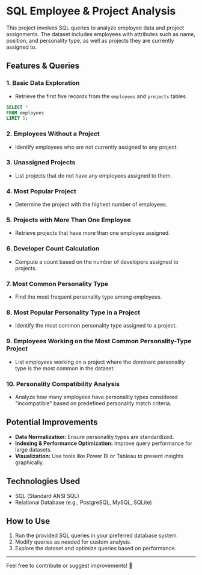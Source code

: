 # SQL Employee & Project Analysis

This project involves SQL queries to analyze employee data and project assignments. The dataset includes employees with attributes such as name, position, and personality type, as well as projects they are currently assigned to.

## Features & Queries

### 1. **Basic Data Exploration**
- Retrieve the first five records from the `employees` and `projects` tables.

```sql
SELECT * 
FROM employees
LIMIT 5;
```



### 2. **Employees Without a Project**
- Identify employees who are not currently assigned to any project.

### 3. **Unassigned Projects**
- List projects that do not have any employees assigned to them.

### 4. **Most Popular Project**
- Determine the project with the highest number of employees.

### 5. **Projects with More Than One Employee**
- Retrieve projects that have more than one employee assigned.

### 6. **Developer Count Calculation**
- Compute a count based on the number of developers assigned to projects.

### 7. **Most Common Personality Type**
- Find the most frequent personality type among employees.

### 8. **Most Popular Personality Type in a Project**
- Identify the most common personality type assigned to a project.

### 9. **Employees Working on the Most Common Personality-Type Project**
- List employees working on a project where the dominant personality type is the most common in the dataset.

### 10. **Personality Compatibility Analysis**
- Analyze how many employees have personality types considered "incompatible" based on predefined personality match criteria.

## Potential Improvements
- **Data Normalization:** Ensure personality types are standardized.
- **Indexing & Performance Optimization:** Improve query performance for large datasets.
- **Visualization:** Use tools like Power BI or Tableau to present insights graphically.

## Technologies Used
- SQL (Standard ANSI SQL)
- Relational Database (e.g., PostgreSQL, MySQL, SQLite)

## How to Use
1. Run the provided SQL queries in your preferred database system.
2. Modify queries as needed for custom analysis.
3. Explore the dataset and optimize queries based on performance.

---

Feel free to contribute or suggest improvements! 🚀
